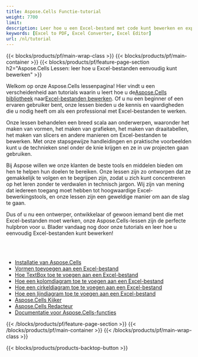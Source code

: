 ```yaml
---
title: Aspose.Cells Functie-tutorial
weight: 7700
limit:
description: Leer hoe u een Excel-bestand met code kunt bewerken en exporteren.
keywords: [Excel to PDF, Excel Converter, Excel Editor]
url: /nl/tutorial
---
```

{{< blocks/products/pf/main-wrap-class >}}
{{< blocks/products/pf/main-container >}}
{{< blocks/products/pf/feature-page-section h2="Aspose.Cells Lessen: leer hoe u Excel-bestanden eenvoudig kunt bewerken" >}}

<p>
 Welkom op onze Aspose.Cells lessenpagina! Hier vindt u een verscheidenheid aan tutorials waarin u leert hoe u de<a href="https://www.nuget.org/packages/Aspose.Cells">Aspose.Cells bibliotheek</a> naar<a href="https://products.aspose.app/cells/editor/">Excel-bestanden bewerken</a>. Of u nu een beginner of een ervaren gebruiker bent, onze lessen bieden u de kennis en vaardigheden die u nodig heeft om als een professional met Excel-bestanden te werken.
</p>
<p>
Onze lessen behandelen een breed scala aan onderwerpen, waaronder het maken van vormen, het maken van grafieken, het maken van draaitabellen, het maken van slicers en andere manieren om Excel-bestanden te bewerken. Met onze stapsgewijze handleidingen en praktische voorbeelden kunt u de technieken snel onder de knie krijgen en ze in uw projecten gaan gebruiken.</p>
<p>
Bij Aspose willen we onze klanten de beste tools en middelen bieden om hen te helpen hun doelen te bereiken. Onze lessen zijn zo ontworpen dat ze gemakkelijk te volgen en te begrijpen zijn, zodat u zich kunt concentreren op het leren zonder te verdwalen in technisch jargon. Wij zijn van mening dat iedereen toegang moet hebben tot hoogwaardige Excel-bewerkingstools, en onze lessen zijn een geweldige manier om aan de slag te gaan.</p>
<p>
Dus of u nu een ontwerper, ontwikkelaar of gewoon iemand bent die met Excel-bestanden moet werken, onze Aspose.Cells-lessen zijn de perfecte hulpbron voor u. Blader vandaag nog door onze tutorials en leer hoe u eenvoudig Excel-bestanden kunt bewerken!
</p>

<br />
<br />

<div class="code-sample">
    <ul class="link-list">
        <li class="link-item"><a href="https://docs.aspose.com/cells/net/installation/">Installatie van Aspose.Cells</a></li>
        <li class="link-item"><a href="add-shapes-in-excel">Vormen toevoegen aan een Excel-bestand</a></li>
        <li class="link-item"><a href="add-textbox-in-excel">Hoe TextBox toe te voegen aan een Excel-bestand</a></li>
        <li class="link-item"><a href="add-column-chart-in-excel">Hoe een kolomdiagram toe te voegen aan een Excel-bestand</a></li>
        <li class="link-item"><a href="add-pie-chart-in-excel">Hoe een cirkeldiagram toe te voegen aan een Excel-bestand</a></li>
        <li class="link-item"><a href="add-line-chart-in-excel">Hoe een lijndiagram toe te voegen aan een Excel-bestand</a></li>
        <li class="link-item"><a href="https://products.aspose.app/cells/viewer/">Aspose.Cells Kijker</a></li> 
        <li class="link-item"><a href="https://products.aspose.app/cells/editor/">Aspose.Cells Redacteur</a></li>        
        <li class="link-item"><a href="https://docs.aspose.com/cells/net/features/">Documentatie voor Aspose.Cells-functies</a></li>
    </ul>
</div>



{{< /blocks/products/pf/feature-page-section >}}
{{< /blocks/products/pf/main-container >}}
{{< /blocks/products/pf/main-wrap-class >}}

{{< blocks/products/products-backtop-button >}}